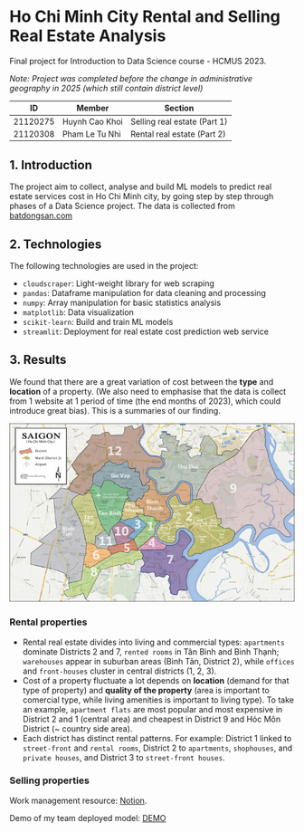 # Ho Chi Minh City Rental and Selling Real Estate Analysis 
Final project for Introduction to Data Science course - HCMUS 2023. 

*Note: Project was completed before the change in administrative geography in 2025 (which still contain district level)* 

| ID | Member | Section |
|----|---------|--------|
| 21120275 | Huynh Cao Khoi | Selling real estate (Part 1) |
| 21120308 | Pham Le Tu Nhi | Rental real estate (Part 2) | 

## 1. Introduction 
The project aim to collect, analyse and build ML models to predict real estate services cost in Ho Chi Minh city, by going step by step through phases of a Data Science project. The data is collected from [batdongsan.com](https://batdongsan.com.vn/)

## 2. Technologies 
The following technologies are used in the project:
- `cloudscraper`: Light-weight library for web scraping
- `pandas`: Dataframe manipulation for data cleaning and processing
- `numpy`: Array manipulation for basic statistics analysis
- `matplotlib`: Data visualization
- `scikit-learn`: Build and train ML models
- `streamlit`: Deployment for real estate cost prediction web service

## 3. Results 
We found that there are a great variation of cost between the **type** and **location** of a property. (We also need to emphasise that the data is collect from 1 website at 1 period of time (the end months of 2023), which could introduce great bias). This is a summaries of our finding. 

![Ho Chi Minh City's District Map](ho-chi-minh-city-maps.jpg)

### Rental properties 
- Rental real estate divides into living and commercial types: `apartments` dominate Districts 2 and 7, `rented rooms` in Tân Bình and Bình Thạnh; `warehouses` appear in suburban areas (Bình Tân, District 2), while `offices` and `front-houses` cluster in central districts (1, 2, 3).
- Cost of a property fluctuate a lot depends on **location** (demand for that type of property) and **quality of the property** (area is important to comercial type, while living amenities is important to living type). To take an example, `apartment flats` are most popular and most expensive in District 2 and 1 (central area) and cheapest in District 9 and Hóc Môn District (~ country side area).
- Each district has distinct rental patterns. For example: District 1 linked to `street-front` and `rental rooms`, District 2 to `apartments`, `shophouses`, and `private houses`, and District 3 to `street-front houses`.

### Selling properties  




Work management resource: [Notion](https://hickory-adasaurus-926.notion.site/IDS-Team-8a6f7c93f2834c759af4f77fdad9f2ef?pvs=74).

Demo of my team deployed model: [DEMO](https://i2ds-finalproject.streamlit.app/)
